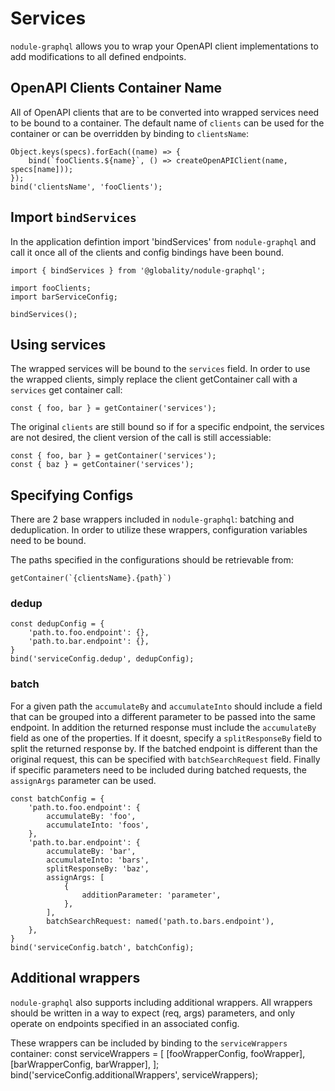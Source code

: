 # Services

`nodule-graphql` allows you to wrap your OpenAPI client implementations to add modifications to all
defined endpoints.

## OpenAPI Clients Container Name

All of OpenAPI clients that are to be converted into wrapped services need to be bound to a container.
The default name of `clients` can be used for the container or can be overridden by binding to `clientsName`:

    Object.keys(specs).forEach((name) => {
        bind(`fooClients.${name}`, () => createOpenAPIClient(name, specs[name]));
    });
    bind('clientsName', 'fooClients');

## Import `bindServices`

In the application defintion import 'bindServices' from `nodule-graphql` and call it once all of the 
clients and config bindings have been bound.

    import { bindServices } from '@globality/nodule-graphql';

    import fooClients;
    import barServiceConfig;

    bindServices();

## Using services

The wrapped services will be bound to the `services` field. In order to use the wrapped clients, 
simply replace the client getContainer call with a `services` get container call:

    const { foo, bar } = getContainer('services');

The original `clients` are still bound so if for a specific endpoint, the services are not desired, 
the client version of the call is still accessiable:

    const { foo, bar } = getContainer('services');
    const { baz } = getContainer('services');

## Specifying Configs

There are 2 base wrappers included in `nodule-graphql`: batching and deduplication.
In order to utilize these wrappers, configuration variables need to be bound.

The paths specified in the configurations should be retrievable from:

    getContainer(`{clientsName}.{path}`)

### dedup

    const dedupConfig = {
        'path.to.foo.endpoint': {},
        'path.to.bar.endpoint': {},
    }
    bind('serviceConfig.dedup', dedupConfig);

### batch

For a given path the `accumulateBy` and `accumulateInto` should include a field that can be grouped
into a different parameter to be passed into the same endpoint. In addition the returned response
must include the `accumulateBy` field as one of the properties. If it doesnt, specify a `splitResponseBy`
field to split the returned response by. If the batched endpoint is different than the original
request, this can be specified with `batchSearchRequest` field. Finally if specific parameters need
to be included during batched requests, the `assignArgs` parameter can be used.

    const batchConfig = {
        'path.to.foo.endpoint': {
            accumulateBy: 'foo',
            accumulateInto: 'foos',
        },
        'path.to.bar.endpoint': {
            accumulateBy: 'bar',
            accumulateInto: 'bars',
            splitResponseBy: 'baz',
            assignArgs: [
                {
                    additionParameter: 'parameter',
                },
            ],
            batchSearchRequest: named('path.to.bars.endpoint'),
        },
    }
    bind('serviceConfig.batch', batchConfig);

## Additional wrappers

`nodule-graphql` also supports including additional wrappers. All wrappers should be written in a way 
to expect (req, args) parameters, and only operate on endpoints specified in an associated config.

These wrappers can be included by binding to the `serviceWrappers` container:
    const serviceWrappers = [
        [fooWrapperConfig, fooWrapper],
        [barWrapperConfig, barWrapper],
    ];
    bind('serviceConfig.additionalWrappers', serviceWrappers);
